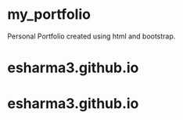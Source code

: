 # my_portfolio
Personal Portfolio created using html and bootstrap.
# esharma3.github.io
# esharma3.github.io
